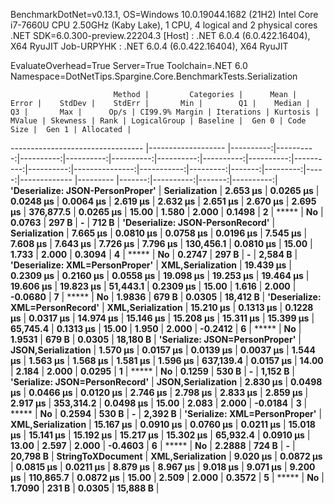 
BenchmarkDotNet=v0.13.1, OS=Windows 10.0.19044.1682 (21H2)
Intel Core i7-7660U CPU 2.50GHz (Kaby Lake), 1 CPU, 4 logical and 2 physical cores
.NET SDK=6.0.300-preview.22204.3
  [Host]     : .NET 6.0.4 (6.0.422.16404), X64 RyuJIT
  Job-URPYHK : .NET 6.0.4 (6.0.422.16404), X64 RyuJIT

EvaluateOverhead=True  Server=True  Toolchain=.NET 6.0  
Namespace=DotNetTips.Spargine.Core.BenchmarkTests.Serialization  

                           Method |         Categories |      Mean |     Error |    StdDev |    StdErr |       Min |        Q1 |    Median |        Q3 |       Max |      Op/s | CI99.9% Margin | Iterations | Kurtosis | MValue | Skewness | Rank | LogicalGroup | Baseline |  Gen 0 | Code Size |  Gen 1 | Allocated |
--------------------------------- |------------------- |----------:|----------:|----------:|----------:|----------:|----------:|----------:|----------:|----------:|----------:|---------------:|-----------:|---------:|-------:|---------:|-----:|------------- |--------- |-------:|----------:|-------:|----------:|
 **'Deserialize: JSON-PersonProper'** |      **Serialization** |  **2.653 μs** | **0.0265 μs** | **0.0248 μs** | **0.0064 μs** |  **2.619 μs** |  **2.632 μs** |  **2.651 μs** |  **2.670 μs** |  **2.695 μs** | **376,877.5** |      **0.0265 μs** |      **15.00** |    **1.580** |  **2.000** |   **0.1498** |    **2** |            ***** |       **No** | **0.0763** |     **297 B** |      **-** |     **712 B** |
 **'Deserialize: JSON-PersonRecord'** |      **Serialization** |  **7.665 μs** | **0.0810 μs** | **0.0758 μs** | **0.0196 μs** |  **7.545 μs** |  **7.608 μs** |  **7.643 μs** |  **7.726 μs** |  **7.796 μs** | **130,456.1** |      **0.0810 μs** |      **15.00** |    **1.733** |  **2.000** |   **0.3094** |    **4** |            ***** |       **No** | **0.2747** |     **297 B** |      **-** |   **2,584 B** |
  **'Deserialize: XML=PersonProper'** |  **XML,Serialization** | **19.439 μs** | **0.2309 μs** | **0.2160 μs** | **0.0558 μs** | **19.098 μs** | **19.253 μs** | **19.464 μs** | **19.606 μs** | **19.823 μs** |  **51,443.1** |      **0.2309 μs** |      **15.00** |    **1.616** |  **2.000** |  **-0.0680** |    **7** |            ***** |       **No** | **1.9836** |     **679 B** | **0.0305** |  **18,412 B** |
  **'Deserialize: XML=PersonRecord'** |  **XML,Serialization** | **15.210 μs** | **0.1313 μs** | **0.1228 μs** | **0.0317 μs** | **14.974 μs** | **15.146 μs** | **15.208 μs** | **15.311 μs** | **15.399 μs** |  **65,745.4** |      **0.1313 μs** |      **15.00** |    **1.950** |  **2.000** |  **-0.2412** |    **6** |            ***** |       **No** | **1.9531** |     **679 B** | **0.0305** |  **18,180 B** |
   **'Serialize: JSON=PersonProper'** | **JSON,Serialization** |  **1.570 μs** | **0.0157 μs** | **0.0139 μs** | **0.0037 μs** |  **1.544 μs** |  **1.563 μs** |  **1.568 μs** |  **1.581 μs** |  **1.596 μs** | **637,139.4** |      **0.0157 μs** |      **14.00** |    **2.184** |  **2.000** |   **0.0295** |    **1** |            ***** |       **No** | **0.1259** |     **530 B** |      **-** |   **1,152 B** |
   **'Serialize: JSON=PersonRecord'** | **JSON,Serialization** |  **2.830 μs** | **0.0498 μs** | **0.0466 μs** | **0.0120 μs** |  **2.746 μs** |  **2.798 μs** |  **2.833 μs** |  **2.859 μs** |  **2.917 μs** | **353,314.2** |      **0.0498 μs** |      **15.00** |    **2.083** |  **2.000** |  **-0.0184** |    **3** |            ***** |       **No** | **0.2594** |     **530 B** |      **-** |   **2,392 B** |
    **'Serialize: XML=PersonProper'** |  **XML,Serialization** | **15.167 μs** | **0.0910 μs** | **0.0760 μs** | **0.0211 μs** | **15.018 μs** | **15.141 μs** | **15.192 μs** | **15.217 μs** | **15.302 μs** |  **65,932.4** |      **0.0910 μs** |      **13.00** |    **2.597** |  **2.000** |  **-0.4603** |    **6** |            ***** |       **No** | **2.2888** |     **724 B** |      **-** |  **20,798 B** |
                **StringToXDocument** |  **XML,Serialization** |  **9.020 μs** | **0.0872 μs** | **0.0815 μs** | **0.0211 μs** |  **8.879 μs** |  **8.967 μs** |  **9.018 μs** |  **9.071 μs** |  **9.200 μs** | **110,865.7** |      **0.0872 μs** |      **15.00** |    **2.509** |  **2.000** |   **0.3572** |    **5** |            ***** |       **No** | **1.7090** |     **231 B** | **0.0305** |  **15,888 B** |
